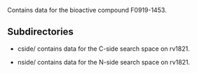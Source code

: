 Contains data for the bioactive compound F0919-1453.

## Subdirectories

- cside/ contains data for the C-side search space on rv1821.

- nside/ contains data for the N-side search space on rv1821.

